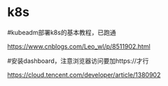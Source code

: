 # k8s
#kubeadm部署k8s的基本教程，已跑通

https://www.cnblogs.com/Leo_wl/p/8511902.html

#安装dashboard，注意浏览器访问要加https://才行

https://cloud.tencent.com/developer/article/1380902

